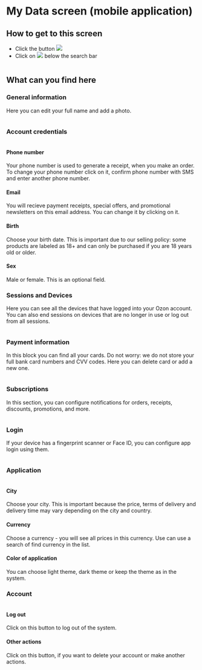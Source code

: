 # My Data screen (mobile application)

## How to get to this screen

* Click the button ![](<.gitbook/assets/image (4).png>)
* Click on ![](<.gitbook/assets/image (6).png>) below the search bar

<figure><img src=".gitbook/assets/image (7).png" alt=""><figcaption></figcaption></figure>

## What can you find here

### General information

Here you can edit your full name and add a photo.

<figure><img src=".gitbook/assets/image (9).png" alt=""><figcaption></figcaption></figure>

### Account credentials

<figure><img src=".gitbook/assets/image (10).png" alt=""><figcaption></figcaption></figure>

#### Phone number

Your phone number is used to generate a receipt, when you make an order. To change your phone number click on it, confirm phone number with SMS and enter another phone number.

#### Email

You will recieve payment receipts, special offers, and promotional newsletters on this email address. You can change it by clicking on it.

#### Birth

Choose your birth date. This is important due to our selling policy: some products are labeled as 18+ and can only be purchased if you are 18 years old or older.

#### Sex

Male or female. This is an optional field.

### Sessions and Devices

Here you can see all the devices that have logged into your Ozon account. You can also end sessions on devices that are no longer in use or log out from all sessions.

<figure><img src=".gitbook/assets/image (12).png" alt=""><figcaption></figcaption></figure>

### Payment information

In this block you can find all your cards. Do not worry: we do not store your full bank card numbers and CVV codes. Here you can delete card or add a new one.

<figure><img src=".gitbook/assets/image (13).png" alt=""><figcaption></figcaption></figure>

### Subscriptions

In this section, you can configure notifications for orders, receipts, discounts, promotions, and more.

<figure><img src=".gitbook/assets/image (14).png" alt=""><figcaption></figcaption></figure>

### Login

If your device has a fingerprint scanner or Face ID, you can configure app login using them.

<figure><img src=".gitbook/assets/image (15).png" alt=""><figcaption></figcaption></figure>

### Application

<figure><img src=".gitbook/assets/image (16).png" alt=""><figcaption></figcaption></figure>

#### City

Choose your city. This is important because the price, terms of delivery and delivery time may vary depending on the city and country.

#### Currency

Choose a currency - you will see all prices in this currency. Use can use a search of find currency in the list.

#### Color of application

You can choose light theme, dark theme or keep the theme as in the system.

### Account

<figure><img src=".gitbook/assets/image (17).png" alt=""><figcaption></figcaption></figure>

#### Log out

Click on this button to log out of the system.

#### Other actions

Click on this button, if you want to delete your account or make another actions.
